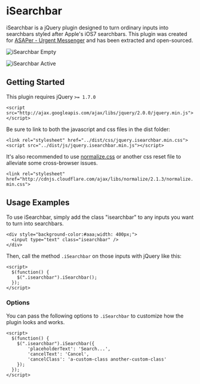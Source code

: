 # iSearchbar

iSearchbar is a jQuery plugin designed to turn ordinary inputs into searchbars styled after Apple's iOS7 searchbars. This plugin was created for [ASAPer - Urgent Messenger](https://www.asaper.com) and has been extracted and open-sourced.

![iSearchbar Empty](https://s3.amazonaws.com/isearchbar/isearchbar-empty.png)

![iSearchbar Active](https://s3.amazonaws.com/isearchbar/isearchbar-active.png)

## Getting Started

This plugin requires jQuery `>= 1.7.0`

`<script src="http://ajax.googleapis.com/ajax/libs/jquery/2.0.0/jquery.min.js"></script>`

Be sure to link to both the javascript and css files in the dist folder:

`<link rel="stylesheet" href="../dist/css/jquery.isearchbar.min.css">`
`<script src="../dist/js/jquery.isearchbar.min.js"></script>`

It's also recommended to use [normalize.css](http://necolas.github.io/normalize.css/) or another css reset file to alleviate some cross-browser issues.

`<link rel="stylesheet" href="http://cdnjs.cloudflare.com/ajax/libs/normalize/2.1.3/normalize.min.css">`

## Usage Examples

To use iSearchbar, simply add the class "isearchbar" to any inputs you want to turn into searchbars.

```
<div style="background-color:#aaa;width: 400px;">
  <input type="text" class="isearchbar" />
</div>
```

Then, call the method `.iSearchbar` on those inputs with jQuery like this:

```
<script>
  $(function() {
    $(".isearchbar").iSearchbar();
  });
</script>
```

### Options

You can pass the following options to `.iSearchbar` to customize how the plugin looks and works.

```
<script>
  $(function() {
    $(".isearchbar").iSearchbar({
    	'placeholderText': 'Search...',
    	'cancelText': 'Cancel',
    	'cancelClass': 'a-custom-class another-custom-class'
    });
  });
</script>
```
